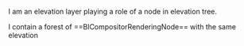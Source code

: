 I am an elevation layer playing a role of a node in elevation tree.

I contain a forest of ==BlCompositorRenderingNode== with the same elevation